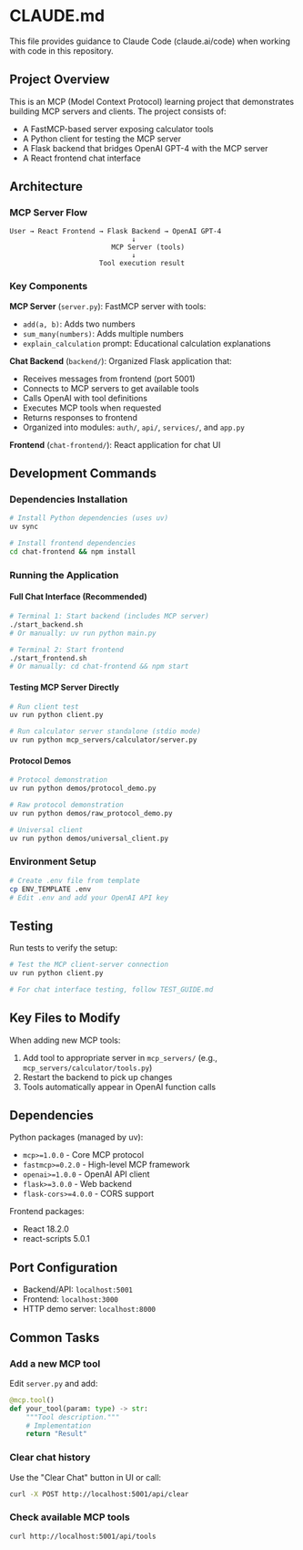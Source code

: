 # CLAUDE.md

This file provides guidance to Claude Code (claude.ai/code) when working with code in this repository.

## Project Overview

This is an MCP (Model Context Protocol) learning project that demonstrates building MCP servers and clients. The project consists of:
- A FastMCP-based server exposing calculator tools
- A Python client for testing the MCP server
- A Flask backend that bridges OpenAI GPT-4 with the MCP server
- A React frontend chat interface

## Architecture

### MCP Server Flow
```
User → React Frontend → Flask Backend → OpenAI GPT-4
                              ↓
                         MCP Server (tools)
                              ↓
                      Tool execution result
```

### Key Components

**MCP Server** (`server.py`): FastMCP server with tools:
- `add(a, b)`: Adds two numbers
- `sum_many(numbers)`: Adds multiple numbers
- `explain_calculation` prompt: Educational calculation explanations

**Chat Backend** (`backend/`): Organized Flask application that:
- Receives messages from frontend (port 5001)
- Connects to MCP servers to get available tools
- Calls OpenAI with tool definitions
- Executes MCP tools when requested
- Returns responses to frontend
- Organized into modules: `auth/`, `api/`, `services/`, and `app.py`

**Frontend** (`chat-frontend/`): React application for chat UI

## Development Commands

### Dependencies Installation
```bash
# Install Python dependencies (uses uv)
uv sync

# Install frontend dependencies
cd chat-frontend && npm install
```

### Running the Application

#### Full Chat Interface (Recommended)
```bash
# Terminal 1: Start backend (includes MCP server)
./start_backend.sh
# Or manually: uv run python main.py

# Terminal 2: Start frontend  
./start_frontend.sh
# Or manually: cd chat-frontend && npm start
```

#### Testing MCP Server Directly
```bash
# Run client test
uv run python client.py

# Run calculator server standalone (stdio mode)
uv run python mcp_servers/calculator/server.py
```

#### Protocol Demos
```bash
# Protocol demonstration
uv run python demos/protocol_demo.py

# Raw protocol demonstration  
uv run python demos/raw_protocol_demo.py

# Universal client
uv run python demos/universal_client.py
```

### Environment Setup
```bash
# Create .env file from template
cp ENV_TEMPLATE .env
# Edit .env and add your OpenAI API key
```

## Testing

Run tests to verify the setup:
```bash
# Test the MCP client-server connection
uv run python client.py

# For chat interface testing, follow TEST_GUIDE.md
```

## Key Files to Modify

When adding new MCP tools:
1. Add tool to appropriate server in `mcp_servers/` (e.g., `mcp_servers/calculator/tools.py`)
2. Restart the backend to pick up changes
3. Tools automatically appear in OpenAI function calls

## Dependencies

Python packages (managed by uv):
- `mcp>=1.0.0` - Core MCP protocol
- `fastmcp>=0.2.0` - High-level MCP framework
- `openai>=1.0.0` - OpenAI API client
- `flask>=3.0.0` - Web backend
- `flask-cors>=4.0.0` - CORS support

Frontend packages:
- React 18.2.0
- react-scripts 5.0.1

## Port Configuration

- Backend/API: `localhost:5001`
- Frontend: `localhost:3000`
- HTTP demo server: `localhost:8000`

## Common Tasks

### Add a new MCP tool
Edit `server.py` and add:
```python
@mcp.tool()
def your_tool(param: type) -> str:
    """Tool description."""
    # Implementation
    return "Result"
```

### Clear chat history
Use the "Clear Chat" button in UI or call:
```bash
curl -X POST http://localhost:5001/api/clear
```

### Check available MCP tools
```bash
curl http://localhost:5001/api/tools
```